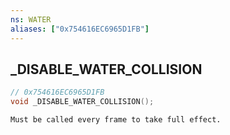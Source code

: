 ```yaml
---
ns: WATER
aliases: ["0x754616EC6965D1FB"]
---
```

## _DISABLE_WATER_COLLISION

```c
// 0x754616EC6965D1FB
void _DISABLE_WATER_COLLISION();
```

```
Must be called every frame to take full effect.
```

